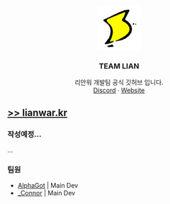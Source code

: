 <div align="center">
    <img src="img/white-trans-logo.png" alt="Logo" width="100" height="100">
  </a>


<h3 align="center">TEAM LIAN</h3>

  <p align="center">
    리안워 개발팀 공식 깃허브 입니다.
    <br />
    <a href="https://discord.gg/WHNRCdsPEZ">Discord</a>
    ·
    <a href="https://lianwar.kr">Website</a>
  </p>
</div>

## [>> lianwar.kr](https://lianwar.kr)


### 작성예정...
...

### 팀원
- [AlphaGot](https://github.com/dev-alphagot) | Main Dev
- [_Connor](https://github.com/underconnor) | Main Dev
